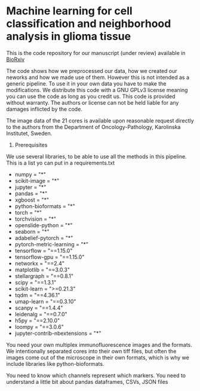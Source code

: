 # Machine learning for cell classification and neighborhood analysis in glioma tissue

This is the code repository for our manuscript (under review) available in [BioRxiv](https://www.biorxiv.org/content/10.1101/2021.02.26.433051v1)

The code shows how we preprocessed our data, how we created our neworks and how we made use of them. However this is not intended as a generic pipeline. To use it in your own data you have to make the modifications. We distribute this code with a GNU GPLv3 license meaning you can use the code as long as you credit us. This code is provided without warranty. The authors or license can not be held liable for any damages inflicted by the code.

The image data of the 21 cores is available upon reasonable request directly to the authors from the Department of Oncology-Pathology, Karolinska Institutet, Sweden. 

1. Prerequisites

We use several libraries, to be able to use all the methods in this pipeline. This is a list yo can put in a requirements.txt
+ numpy = "*"
+ scikit-image = "*"
+ jupyter = "*"
+ pandas = "*"
+ xgboost = "*"
+ python-bioformats = "*"
+ torch = "*"
+ torchvision = "*"
+ openslide-python = "*"
+ seaborn = "*"
+ adabelief-pytorch = "*"
+ pytorch-metric-learning = "*"
+ tensorflow = "==1.15.0"
+ tensorflow-gpu = "==1.15.0"
+ networkx = "==2.4"
+ matplotlib = "==3.0.3"
+ stellargraph = "==0.8.1"
+ scipy = "==1.3.1"
+ scikit-learn = ">=0.21.3"
+ tqdm = "==4.36.1"
+ umap-learn = "==0.3.10"
+ scanpy = "==1.4.4"
+ leidenalg = "==0.7.0"
+ h5py = "==2.10.0"
+ loompy = "==3.0.6"
+ jupyter-contrib-nbextensions = "*"

You need your own multiplex immunofluorescence images and the formats. We intentionally separated cores into their own tiff files, but often the images come out of the microscope in their own formats, which is why we include libraries like python-bioformats.

You need to know which channels represent which markers. You need to understand a little bit about pandas dataframes, CSVs, JSON files

